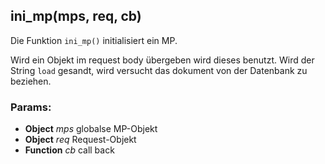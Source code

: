 

<!-- Start ./lib/ini_mp.js -->

## ini_mp(mps, req, cb)

Die Funktion ```ini_mp()``` initialisiert ein MP.

Wird ein Objekt im request body übergeben wird
dieses benutzt. Wird der String ```load``` gesandt,
wird versucht das dokument von der Datenbank zu
beziehen.

### Params: 

* **Object** *mps* globalse MP-Objekt
* **Object** *req* Request-Objekt
* **Function** *cb* call back

<!-- End ./lib/ini_mp.js -->

